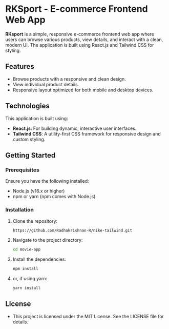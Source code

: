 # RKSport - E-commerce Frontend Web App

**RKsport** is a simple, responsive e-commerce frontend web app where users can browse various products, view details, and interact with a clean, modern UI. The application is built using React.js and Tailwind CSS for styling.

## Features

- Browse products with a responsive and clean design.
- View individual product details.
- Responsive layout optimized for both mobile and desktop devices.

## Technologies

This application is built using:

- **React.js**: For building dynamic, interactive user interfaces.
- **Tailwind CSS**: A utility-first CSS framework for responsive design and custom styling.

## Getting Started

### Prerequisites

Ensure you have the following installed:

- Node.js (v16.x or higher)
- npm or yarn (npm comes with Node.js)

### Installation

1. Clone the repository:

   ```bash
   https://github.com/Radhakrishnan-R/nike-tailwind.git

2. Navigate to the project directory:

   ```bash
   cd movie-app


3. Install the dependencies:

   ```bash
   npm install


4. or, if using yarn:

   ```bash
   yarn install


## License

- This project is licensed under the MIT License. See the LICENSE file for details.
